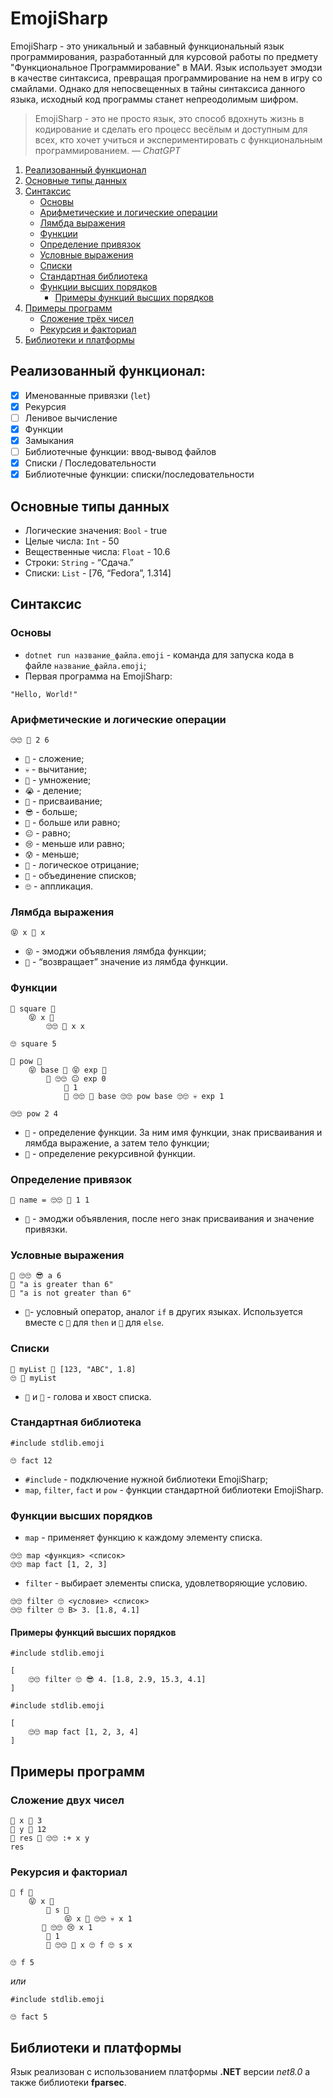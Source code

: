 # EmojiSharp 

EmojiSharp - это уникальный и забавный функциональный язык программирования, разработанный для курсовой работы по предмету "Функциональное Программирование" в МАИ. 
Язык использует эмодзи в качестве синтаксиса, превращая программирование на нем в игру со смайлами. Однако для непосвещенных в тайны синтаксиса данного языка, исходный код программы станет непреодолимым шифром.

> EmojiSharp - это не просто язык, это способ вдохнуть жизнь в кодирование и сделать его процесс весёлым и доступным для всех, кто хочет учиться и экспериментировать с функциональным программированием.
> — *ChatGPT*



1. [Реализованный функционал](https://github.com/KaiserRed/KaiserRed.github.io?tab=readme-ov-file#%D1%80%D0%B5%D0%B0%D0%BB%D0%B8%D0%B7%D0%BE%D0%B2%D0%B0%D0%BD%D0%BD%D1%8B%D0%B9-%D1%84%D1%83%D0%BD%D0%BA%D1%86%D0%B8%D0%BE%D0%BD%D0%B0%D0%BB)
2. [Основные типы данных](https://github.com/KaiserRed/KaiserRed.github.io?tab=readme-ov-file#%D0%BE%D1%81%D0%BD%D0%BE%D0%B2%D0%BD%D1%8B%D0%B5-%D1%82%D0%B8%D0%BF%D1%8B-%D0%B4%D0%B0%D0%BD%D0%BD%D1%8B%D1%85)
3. [Синтаксис](https://github.com/KaiserRed/KaiserRed.github.io?tab=readme-ov-file#%D1%81%D0%B8%D0%BD%D1%82%D0%B0%D0%BA%D1%81%D0%B8%D1%81)
    - [Основы](https://github.com/KaiserRed/KaiserRed.github.io?tab=readme-ov-file#%D0%BE%D1%81%D0%BD%D0%BE%D0%B2%D1%8B)
    - [Арифметические и логические операции](https://github.com/KaiserRed/KaiserRed.github.io?tab=readme-ov-file#%D0%B0%D1%80%D0%B8%D1%84%D0%BC%D0%B5%D1%82%D0%B8%D1%87%D0%B5%D1%81%D0%BA%D0%B8%D0%B5-%D0%B8-%D0%BB%D0%BE%D0%B3%D0%B8%D1%87%D0%B5%D1%81%D0%BA%D0%B8%D0%B5-%D0%BE%D0%BF%D0%B5%D1%80%D0%B0%D1%86%D0%B8%D0%B8)
    - [Лямбда выражения](https://github.com/KaiserRed/KaiserRed.github.io?tab=readme-ov-file#%D0%BB%D1%8F%D0%BC%D0%B1%D0%B4%D0%B0-%D0%B2%D1%8B%D1%80%D0%B0%D0%B6%D0%B5%D0%BD%D0%B8%D1%8F)
    - [Функции](https://github.com/KaiserRed/KaiserRed.github.io?tab=readme-ov-file#%D1%84%D1%83%D0%BD%D0%BA%D1%86%D0%B8%D0%B8)
    - [Определение привязок](https://github.com/KaiserRed/KaiserRed.github.io?tab=readme-ov-file#%D0%BE%D0%BF%D1%80%D0%B5%D0%B4%D0%B5%D0%BB%D0%B5%D0%BD%D0%B8%D0%B5-%D0%BF%D1%80%D0%B8%D0%B2%D1%8F%D0%B7%D0%BE%D0%BA)
    - [Условные выражения](https://github.com/KaiserRed/KaiserRed.github.io?tab=readme-ov-file#%D1%83%D1%81%D0%BB%D0%BE%D0%B2%D0%BD%D1%8B%D0%B5-%D0%B2%D1%8B%D1%80%D0%B0%D0%B6%D0%B5%D0%BD%D0%B8%D1%8F)
    - [Списки](https://github.com/KaiserRed/KaiserRed.github.io?tab=readme-ov-file#%D1%81%D0%BF%D0%B8%D1%81%D0%BA%D0%B8)
    - [Стандартная библиотека](https://github.com/KaiserRed/KaiserRed.github.io?tab=readme-ov-file#%D1%81%D1%82%D0%B0%D0%BD%D0%B4%D0%B0%D1%80%D1%82%D0%BD%D0%B0%D1%8F-%D0%B1%D0%B8%D0%B1%D0%BB%D0%B8%D0%BE%D1%82%D0%B5%D0%BA%D0%B0)
    - [Функции высших порядков](https://github.com/KaiserRed/KaiserRed.github.io?tab=readme-ov-file#%D1%84%D1%83%D0%BD%D0%BA%D1%86%D0%B8%D0%B8-%D0%B2%D1%8B%D1%81%D1%88%D0%B8%D1%85-%D0%BF%D0%BE%D1%80%D1%8F%D0%B4%D0%BA%D0%BE%D0%B2)
        - [Примеры функций высших порядков](https://github.com/KaiserRed/KaiserRed.github.io?tab=readme-ov-file#%D0%BF%D1%80%D0%B8%D0%BC%D0%B5%D1%80%D1%8B-%D1%84%D1%83%D0%BD%D0%BA%D1%86%D0%B8%D0%B9-%D0%B2%D1%8B%D1%81%D1%88%D0%B8%D1%85-%D0%BF%D0%BE%D1%80%D1%8F%D0%B4%D0%BA%D0%BE%D0%B2)
4. [Примеры программ](https://github.com/KaiserRed/KaiserRed.github.io?tab=readme-ov-file#%D0%BF%D1%80%D0%B8%D0%BC%D0%B5%D1%80%D1%8B-%D0%BF%D1%80%D0%BE%D0%B3%D1%80%D0%B0%D0%BC%D0%BC)
    - [Сложение трёх чисел](https://github.com/KaiserRed/KaiserRed.github.io?tab=readme-ov-file#%D1%81%D0%BB%D0%BE%D0%B6%D0%B5%D0%BD%D0%B8%D0%B5-%D0%B4%D0%B2%D1%83%D1%85-%D1%87%D0%B8%D1%81%D0%B5%D0%BB)
    - [Рекурсия и факториал](https://github.com/KaiserRed/KaiserRed.github.io?tab=readme-ov-file#%D1%80%D0%B5%D0%BA%D1%83%D1%80%D1%81%D0%B8%D1%8F-%D0%B8-%D1%84%D0%B0%D0%BA%D1%82%D0%BE%D1%80%D0%B8%D0%B0%D0%BB)
5. [Библиотеки и платформы](https://github.com/KaiserRed/KaiserRed.github.io?tab=readme-ov-file#%D0%B1%D0%B8%D0%B1%D0%BB%D0%B8%D0%BE%D1%82%D0%B5%D0%BA%D0%B8-%D0%B8-%D0%BF%D0%BB%D0%B0%D1%82%D1%84%D0%BE%D1%80%D0%BC%D1%8B)

## Реализованный функционал:

- [x] Именованные привязки (`let`)
- [x] Рекурсия
- [ ] Ленивое вычисление
- [x] Функции
- [x] Замыкания
- [ ] Библиотечные функции: ввод-вывод файлов
- [x] Списки / Последовательности
- [x] Библиотечные функции: списки/последовательности
## Основные типы данных

- Логические значения: `Bool` - true
- Целые числа: `Int` - 50
- Вещественные числа: `Float` - 10.6
- Строки: `String` - “Сдача.”
- Списки: `List` - [76, “Fedora”, 1.314]

## Синтаксис

### Основы

- `dotnet run название_файла.emoji` - команда для запуска кода в файле `название_файла.emoji`;
- Первая программа на EmojiSharp:
```
"Hello, World!"
```

### Арифметические и логические операции

```
🙄🙄 🤑 2 6
```

- `🥳` - сложение;
- `💀` - вычитание;
- `🤑` - умножение;
- `😭` - деление;
- `🥱` - присваивание;
- `😎` - больше;
- `🙂` - больше или равно;
- `😐` - равно;
- `😢` - меньше или равно;
- `😰` - меньше;
- `🤬` - логическое отрицание;
- `🤤` - объединение списков;
- `🙄` - аппликация.

### Лямбда выражения

```
😝 x 🧐 x
```

- `😝` - эмоджи объявления лямбда функции;
- `🧐` - “возвращает” значение из лямбда функции.

### Функции

```
🤖 square 🥱 
    😝 x 🧐 
        🙄🙄 🤑 x x

🙄 square 5
```
```
👾 pow 🥱 
    😝 base 🧐 😝 exp 🧐 
        🤔 🙄🙄 😐 exp 0
            🥵 1
            🥶 🙄🙄 🤑 base 🙄🙄 pow base 🙄🙄 💀 exp 1

🙄🙄 pow 2 4
```

- `🤖` - определение функции. За ним имя функции, знак присваивания и лямбда выражение, а затем тело функции;
- `👾` - определение рекурсивной функции.

### Определение привязок

```
🤖 name = 🙄🙄 🥳 1 1
```

- `🤖` - эмоджи объявления, после него знак присваивания и значение привязки.

### Условные выражения

```
🤔 🙄🙄 😎 a 6
🥵 "a is greater than 6"
🥶 "a is not greater than 6"
```

- `🤔`- условный оператор, аналог `if` в других языках. Используется вместе с `🥵` для `then` и `🥶` для `else`.

### Списки

```
🤖 myList 🥱 [123, "ABC", 1.8]
🙄 👴 myList
```

- `👶` и `👴` - голова и хвост списка.

### Стандартная библиотека

```
#include stdlib.emoji

🙄 fact 12
```

- `#include` - подключение нужной библиотеки EmojiSharp;
- `map`, `filter`, `fact` и `pow` - функции стандартной библиотеки EmojiSharp.

### Функции высших порядков

- `map` - применяет функцию к каждому элементу списка.

```
🙄🙄 map <функция> <список>
🙄🙄 map fact [1, 2, 3]
```

- `filter` - выбирает элементы списка, удовлетворяющие условию.

```
🙄🙄 filter 🙄 <условие> <список>
🙄🙄 filter 🙄 B> 3. [1.8, 4.1]
```

#### Примеры функций высших порядков

```
#include stdlib.emoji

[
    🙄🙄 filter 🙄 😎 4. [1.8, 2.9, 15.3, 4.1]
]
```

```
#include stdlib.emoji

[
    🙄🙄 map fact [1, 2, 3, 4]
]
```

## Примеры программ

### Сложение двух чисел

```
🤖 x 🥱 3
🤖 y 🥱 12
🤖 res 🥱 🙄🙄 :+ x y
res
```

### Рекурсия и факториал

```
👾 f 🥱 
    😝 x 🧐 
        🤖 s 🥱 
            😝 x 🧐 🙄🙄 💀 x 1
       🤔 🙄🙄 😢 x 1
        🥵 1
        🥶 🙄🙄 🤑 x 🙄 f 🙄 s x

🙄 f 5
```

_или_

```
#include stdlib.emoji

🙄 fact 5
```

## Библиотеки и платформы
Язык реализован с использованием платформы **.NET** версии _net8.0_ а также библиотеки **fparsec**.
